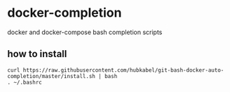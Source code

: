 # docker-completion
docker and docker-compose bash completion scripts


## how to install
```
curl https://raw.githubusercontent.com/hubkabel/git-bash-docker-auto-completion/master/install.sh | bash
. ~/.bashrc
```
